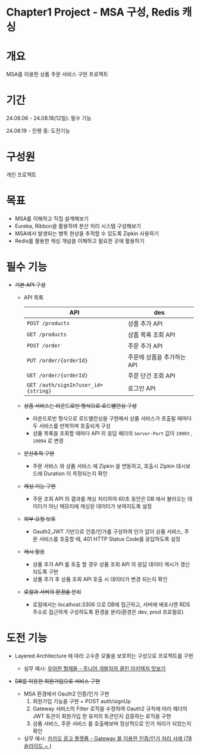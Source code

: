# Chapter1 Project - MSA 구성, Redis 캐싱

# 개요

MSA를 이용한 상품 주문 서비스 구현 프로젝트

# 기간

24.08.06 - 24.08.18(12일): 필수 기능

24.08.19 - 진행 중: 도전기능

# 구성원
개인 프로젝트

# 목표

- MSA를 이해하고 직접 설계해보기
- Eureka, Ribbon을 활용하여 분산 처리 시스템 구성해보기
- MSA에서 발생되는 병목 현상을 추적할 수 있도록 Zipkin 사용하기
- Redis를 활용한 캐싱 개념을 이해하고 필요한 곳에 활용하기

# 필수 기능

- ~~기본 API 구성~~
  - API 목록

    |API|des|
    |---|---|
    |`POST /products`| 상품 추가 API|
    |`GET /products` |상품 목록 조회 API|
    |`POST /order` |주문 추가 API|
    |`PUT /order/{orderId}`  |주문에 상품을 추가하는 API|
    |`GET /order/{orderId}`  |주문 단건 조회 API|
    |`GET /auth/signIn?user_id={string}`  |로그인 API|
  
  - ~~상품 서비스는 라운드로빈 형식으로 로드밸런싱 구성~~
    - 라운드로빈 형식으로 로드밸런싱을 구현해서 상품 서비스가 호출될 때마다 두 서비스를 반복하며 호출되게 구성
    - 상품 목록을 조회할 때마다 API 의 응답 헤더의 `Server-Port` 값이 `19093` , `19094` 로 변경
  - ~~분산추적 구현~~
    - 주문 서비스 와 상품 서비스 에 Zipkin 을 연동하고, 호출시 Zipkin 대시보드에 Duration 이 측정되는지 확인
  - ~~캐싱 기능 구현~~
    - 주문 조회 API 의 결과를 캐싱 처리하여 60초 동안은 DB 에서 불러오는 데이터가 아닌
      메모리에 캐싱된 데이터가 보여지도록 설정
  - ~~외부 요청 보호~~
    - Oauth2,JWT 기반으로 인증/인가를 구성하여 인가 없이 상품 서비스, 주문 서비스를 호출할 때, 
      401 HTTP Status Code를 응답하도록 설정
  - ~~캐시 활용~~
    - 상품 추가 API  를 호출 할 경우 상품 조회 API 의 응답 데이터 캐시가 갱신되도록 구현
    - 상품 추가 후 상품 조회 API 호출 시 데이터가 변경 되는지 확인
  - ~~로컬과 서버의 환경을 분리~~
    - 로컬에서는 localhost:3306 으로 DB에 접근하고, 서버에 배포시엔 RDS 주소로 접근하게 구성하도록 환경을 분리(환경은 dev, prod 프로필로)

# 도전 기능

-  Layered Architecture 에 따라 고수준 모듈을 보호하는 구성으로 프로젝트를 구현
   - 실무 예시: [우아한 형제들 - 주니어 개발자의 클린 아키텍처 맛보기](https://techblog.woowahan.com/2647/)


- ~~DB를 이용한 회원가입으로 서비스 구현~~
  - MSA 환경에서 Oauth2 인증/인가 구현
    1. 회원가입 기능을 구현 = POST auth/signUp
    2. Gateway 서비스의 Filter 로직을 수정하여 Oauth2 규칙에 따라 헤더의 JWT 토큰이 회원가입 한 유저의 토큰인지 검증하는 로직을 구현
    3. 상품 서비스, 주문 서비스 를 호출해보며 정상적으로 인가 처리가 되었는지 확인
  - 실무 예시: [카카오 광고 플랫폼 - Gateway 를 이용한 인증/인가 처리 사례 (78슬라이드 ~ )](https://www.slideshare.net/slideshow/msa-api-gateway/113145634#78)